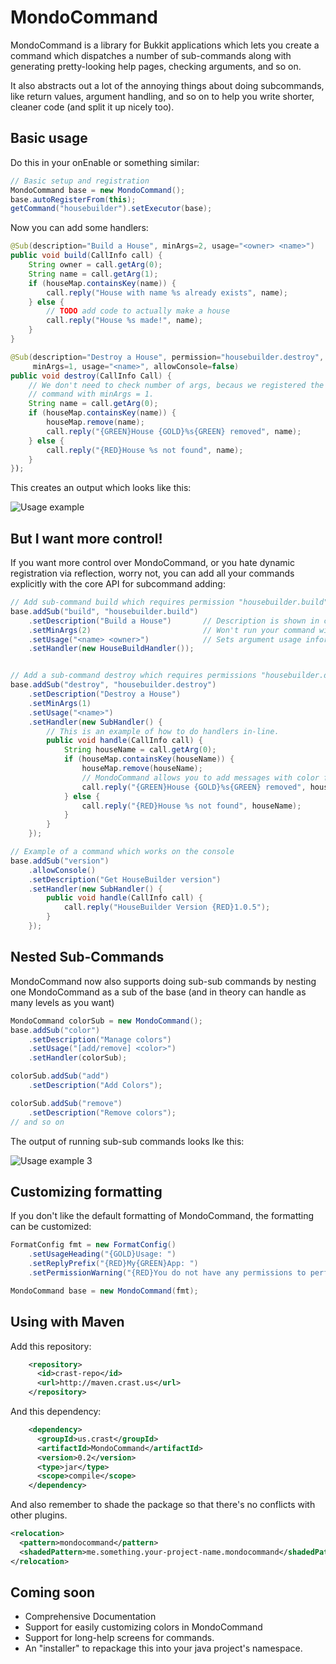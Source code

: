 MondoCommand
============

MondoCommand is a library for Bukkit applications which lets you create a command which dispatches a number of sub-commands along with generating pretty-looking help pages, checking arguments, and so on.

It also abstracts out a lot of the annoying things about doing subcommands, like return values, argument handling, and so on to help you write shorter, cleaner code (and split it up nicely too).


Basic usage
-----------

Do this in your onEnable or something similar:

```java
// Basic setup and registration
MondoCommand base = new MondoCommand();
base.autoRegisterFrom(this);
getCommand("housebuilder").setExecutor(base);
```

Now you can add some handlers:

```java
@Sub(description="Build a House", minArgs=2, usage="<owner> <name>")
public void build(CallInfo call) {
    String owner = call.getArg(0);
    String name = call.getArg(1);
    if (houseMap.containsKey(name)) {
        call.reply("House with name %s already exists", name);
    } else {
        // TODO add code to actually make a house
        call.reply("House %s made!", name);
    }
}

@Sub(description="Destroy a House", permission="housebuilder.destroy",
     minArgs=1, usage="<name>", allowConsole=false)
public void destroy(CallInfo Call) {
    // We don't need to check number of args, becaus we registered the
    // command with minArgs = 1.
    String name = call.getArg(0);
    if (houseMap.containsKey(name)) {
        houseMap.remove(name);
        call.reply("{GREEN}House {GOLD}%s{GREEN} removed", name);
    } else {
        call.reply("{RED}House %s not found", name);
    }
});
```

This creates an output which looks like this:

![Usage example](https://dl.dropbox.com/u/14941058/Screenshots/MondoCommand_Usage2.png)


But I want more control!
------------------------

If you want more control over MondoCommand, or you hate dynamic registration via reflection, worry not, you can add all your commands explicitly with the core API for subcommand adding:

```java
// Add sub-command build which requires permission "housebuilder.build"
base.addSub("build", "housebuilder.build")
    .setDescription("Build a House")       // Description is shown in command help
    .setMinArgs(2)                         // Won't run your command without this many args
    .setUsage("<name> <owner>")            // Sets argument usage information
    .setHandler(new HouseBuildHandler());


// Add a sub-command destroy which requires permissions "housebuilder.destroy"
base.addSub("destroy", "housebuilder.destroy")
    .setDescription("Destroy a House")
    .setMinArgs(1)
    .setUsage("<name>")
    .setHandler(new SubHandler() {
        // This is an example of how to do handlers in-line.
        public void handle(CallInfo call) {
            String houseName = call.getArg(0);
            if (houseMap.containsKey(houseName)) {
                houseMap.remove(houseName);
                // MondoCommand allows you to add messages with color formatting
                call.reply("{GREEN}House {GOLD}%s{GREEN} removed", houseName);
            } else {
                call.reply("{RED}House %s not found", houseName);
            }
        }
    });

// Example of a command which works on the console
base.addSub("version")
    .allowConsole()
    .setDescription("Get HouseBuilder version")
    .setHandler(new SubHandler() {
        public void handle(CallInfo call) {
            call.reply("HouseBuilder Version {RED}1.0.5");
        }
    });
```



Nested Sub-Commands
-------------------

MondoCommand now also supports doing sub-sub commands by nesting one MondoCommand as a sub of the base (and in theory can handle as many levels as you want)

```java
MondoCommand colorSub = new MondoCommand();
base.addSub("color")
	.setDescription("Manage colors")
	.setUsage("[add/remove] <color>")
	.setHandler(colorSub);

colorSub.addSub("add")
	.setDescription("Add Colors");

colorSub.addSub("remove")
	.setDescription("Remove colors");
// and so on
```

The output of running sub-sub commands looks lke this:

![Usage example 3](http://dl.dropbox.com/u/14941058/Screenshots/MondoCommand_Usage3.png)


Customizing formatting
----------------------

If you don't like the default formatting of MondoCommand, the formatting can be customized:
```java
FormatConfig fmt = new FormatConfig()
    .setUsageHeading("{GOLD}Usage: ")
    .setReplyPrefix("{RED}My{GREEN}App: ")
    .setPermissionWarning("{RED}You do not have any permissions to perform this action.");

MondoCommand base = new MondoCommand(fmt);
```

Using with Maven
----------------

Add this repository:
```xml
    <repository>
      <id>crast-repo</id>
      <url>http://maven.crast.us</url>
    </repository>
```

And this dependency:
```xml
    <dependency>
      <groupId>us.crast</groupId>
      <artifactId>MondoCommand</artifactId>
      <version>0.2</version>
      <type>jar</type>
      <scope>compile</scope>
    </dependency>
```

And also remember to shade the package so that there's no conflicts with other plugins.
```xml
<relocation>
  <pattern>mondocommand</pattern>
  <shadedPattern>me.something.your-project-name.mondocommand</shadedPattern>
</relocation>
```

Coming soon
-----------

 * Comprehensive Documentation
 * Support for easily customizing colors in MondoCommand
 * Support for long-help screens for commands.
 * An "installer" to repackage this into your java project's namespace.
